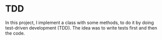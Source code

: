 # TDD
In this project, I implement a class with some methods, to do it by doing test-driven development (TDD). The idea was to write tests first and then the code.

